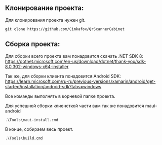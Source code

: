 ﻿## Клонирование проекта:
Для клонирования проекта нужен git.
```shell
git clone https://github.com/Cinkafox/QrScannerCabinet
```

## Сборка проекта:
Для сборки всего проекта вам понадовится скачать .NET SDK 8:
https://dotnet.microsoft.com/en-us/download/dotnet/thank-you/sdk-8.0.302-windows-x64-installer

Так же, для сборки клиента понадовится Android SDK:
https://learn.microsoft.com/ru-ru/previous-versions/xamarin/android/get-started/installation/android-sdk?tabs=windows

Все команды выполнять в корневой папке проекта.

Для успешной сборки клиенсткой части вам так же понадовится maui-android
```shell
.\Tools\maui-install.cmd
```

В конце, собираем весь проект.
```shell
.\Tools\build.cmd      
```
